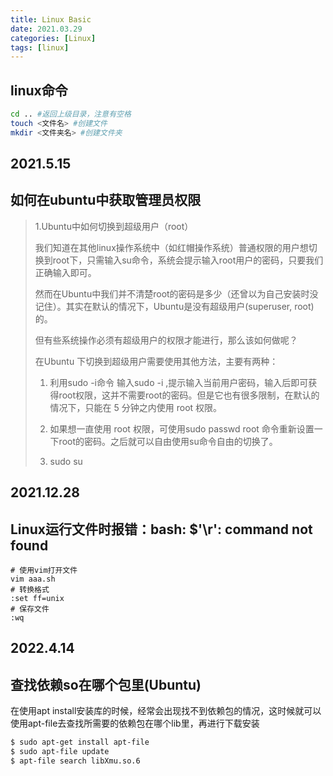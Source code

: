 ```yaml
---
title: Linux Basic
date: 2021.03.29
categories: [Linux]
tags: [linux]
---
```


## linux命令

```bash
cd .. #返回上级目录，注意有空格
touch <文件名> #创建文件
mkdir <文件夹名> #创建文件夹
```
## 2021.5.15

## 如何在ubuntu中获取管理员权限

>1.Ubuntu中如何切换到超级用户（root）
>
>我们知道在其他linux操作系统中（如红帽操作系统）普通权限的用户想切换到root下，只需输入su命令，系统会提示输入root用户的密码，只要我们正确输入即可。
>
>然而在Ubuntu中我们并不清楚root的密码是多少（还曾以为自己安装时没记住）。其实在默认的情况下，Ubuntu是没有超级用户(superuser, root)的。
>
>但有些系统操作必须有超级用户的权限才能进行，那么该如何做呢？
>
>在Ubuntu 下切换到超级用户需要使用其他方法，主要有两种：
>
>1.    利用sudo -i命令  输入sudo -i ,提示输入当前用户密码，输入后即可获得root权限，这并不需要root的密码。但是它也有很多限制，在默认的情况下，只能在 5 分钟之内使用 root 权限。
>	
>2.    如果想一直使用 root 权限，可使用sudo passwd root 命令重新设置一下root的密码。之后就可以自由使用su命令自由的切换了。
>
>3. sudo su

## 2021.12.28

## Linux运行文件时报错：bash: $'\r': command not found

```
# 使用vim打开文件
vim aaa.sh
# 转换格式
:set ff=unix
# 保存文件
:wq
```
## 2022.4.14

## 查找依赖so在哪个包里(Ubuntu)

在使用apt install安装库的时候，经常会出现找不到依赖包的情况，这时候就可以使用apt-file去查找所需要的依赖包在哪个lib里，再进行下载安装

```bash
$ sudo apt-get install apt-file
$ sudo apt-file update
$ apt-file search libXmu.so.6
```


